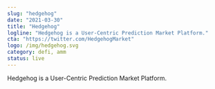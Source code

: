 ```yaml
---
slug: "hedgehog"
date: "2021-03-30"
title: "Hedgehog"
logline: "Hedgehog is a User-Centric Prediction Market Platform."
cta: "https://twitter.com/HedgehogMarket"
logo: /img/hedgehog.svg
category: defi, amm
status: live
---
```


Hedgehog is a User-Centric Prediction Market Platform.
